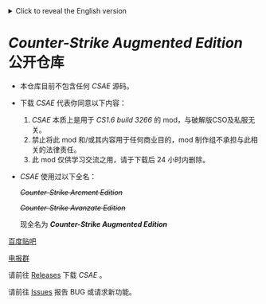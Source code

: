<details>
    <summary>Click to reveal the English version</summary>

# _Counter-Strike Augmented Edition_ public repository
-   This repository does not contain any _CSAE_ source code at the moment.

-   By downloading _CSAE_, you agree with the following terms:
    1. _CSAE_ is essentially a **mod** for _CS1.6 build 3266_ and is **NOT** something related to hacked CSO or a private server.
    2. This mod, and/or any of its content, should not be used for any commercial purpose. The mod dev team will NOT bear any legal responsibilities related with this.
    3. This mod is intended for learning purposes only, please delete it within 24 hours once downloaded.

-   _CSAE_ has used the following full names:

    ~~_Counter-Strike Arcment Edition_~~

    ~~_Counter-Strike Avanzate Edition_~~

    The full name is **_Counter-Strike Augmented Edition_** at present.

[Baidu Tieba](https://tieba.baidu.com/csae)

[Telegram group](https://t.me/joinchat/JNYAMw3FyuWw81pHaG07JA)

Go to [Releases](https://github.com/ltndkl/Counter-Strike-Augmented-Edition/releases) to download _CSAE_.

Go to [Issues](https://github.com/ltndkl/Counter-Strike-Augmented-Edition/issues) to report bugs or request new features.

</details>

# _Counter-Strike Augmented Edition_ 公开仓库
-   本仓库目前不包含任何 _CSAE_ 源码。

-   下载 _CSAE_ 代表你同意以下内容：
    1. _CSAE_ 本质上是用于 _CS1.6 build 3266_ 的 mod，与破解版CSO及私服无关。
    2. 禁止将此 mod 和/或其内容用于任何商业目的，mod 制作组不承担与此相关的法律责任。
    3. 此 mod 仅供学习交流之用，请于下载后 24 小时内删除。

-   _CSAE_ 使用过以下全名：

    ~~_Counter-Strike Arcment Edition_~~

    ~~_Counter-Strike Avanzate Edition_~~

    现全名为 **_Counter-Strike Augmented Edition_**


[百度贴吧](https://tieba.baidu.com/csae)

[电报群](https://t.me/joinchat/JNYAMw3FyuWw81pHaG07JA)

请前往 [Releases](https://github.com/ltndkl/Counter-Strike-Augmented-Edition/releases) 下载 _CSAE_ 。

请前往 [Issues](https://github.com/ltndkl/Counter-Strike-Augmented-Edition/issues) 报告 BUG 或请求新功能。

